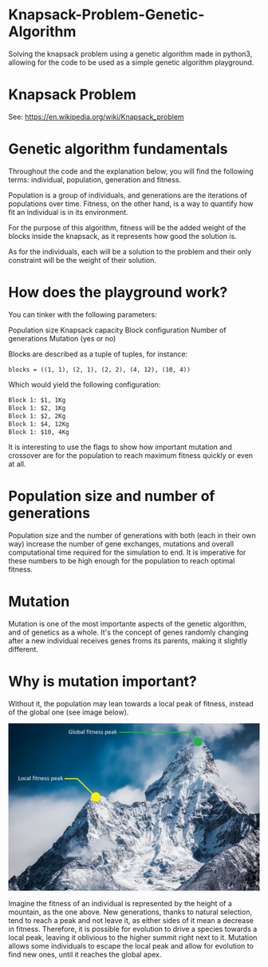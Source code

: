 # Knapsack-Problem-Genetic-Algorithm
Solving the knapsack problem using a genetic algorithm made in python3, allowing for the code to be used as a simple genetic algorithm playground.

# Knapsack Problem
See:
https://en.wikipedia.org/wiki/Knapsack_problem

# Genetic algorithm fundamentals
Throughout the code and the explanation below, you will find the following terms: individual, population, generation and fitness.

Population is a group of individuals, and generations are the iterations of populations over time. Fitness, on the other hand, is a way to quantify how fit an individual is in its environment.

For the purpose of this algorithm, fitness will be the added weight of the blocks inside the knapsack, as it represents how good the solution is.

As for the individuals, each will be a solution to the problem and their only constraint will be the weight of their solution.

# How does the playground work?
You can tinker with the following parameters:

Population size
Knapsack capacity
Block configuration
Number of generations
Mutation (yes or no)

Blocks are described as a tuple of tuples, for instance:

```
blocks = ((1, 1), (2, 1), (2, 2), (4, 12), (10, 4))
```

Which would yield the following configuration:

```
Block 1: $1, 1Kg
Block 1: $2, 1Kg
Block 1: $2, 2Kg
Block 1: $4, 12Kg
Block 1: $10, 4Kg
```

It is interesting to use the flags to show how important mutation and crossover are for the population to reach maximum fitness quickly or even at all.

# Population size and number of generations
Population size and the number of generations with both (each in their own way) increase the number of gene exchanges, mutations and overall computational time required for the simulation to end. It is imperative for these numbers to be high enough for the population to reach optimal fitness.

# Mutation
Mutation is one of the most importante aspects of the genetic algorithm, and of genetics as a whole. It's the concept of genes randomly changing after a new individual receives genes froms its parents, making it slightly different.

# Why is mutation important?
Without it, the population may lean towards a local peak of fitness, instead of the global one (see image below).

![Fitness Mountain](/images/mountain_peaks.jpg)

Imagine the fitness of an individual is represented by the height of a mountain, as the one above. New generations, thanks to natural selection, tend to reach a peak and not leave it, as either sides of it mean a decrease in fitness. Therefore, it is possible for evolution to drive a species towards a local peak, leaving it oblivious to the higher summit right next to it.
Mutation allows some individuals to escape the local peak and allow for evolution to find new ones, until it reaches the global apex.
